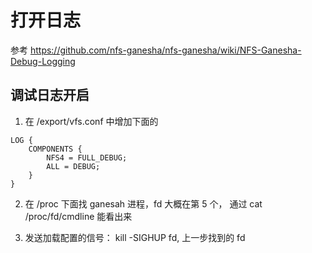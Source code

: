 # 打开日志
参考 https://github.com/nfs-ganesha/nfs-ganesha/wiki/NFS-Ganesha-Debug-Logging

## 调试日志开启
1. 在 /export/vfs.conf 中增加下面的
```
LOG {
    COMPONENTS {
        NFS4 = FULL_DEBUG;
        ALL = DEBUG;
    }
}
```

2. 在 /proc 下面找 ganesah 进程，fd 大概在第 5 个， 通过 cat /proc/fd/cmdline 能看出来

3. 发送加载配置的信号： kill -SIGHUP fd, 上一步找到的 fd